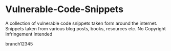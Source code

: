 # Vulnerable-Code-Snippets

A collection of vulnerable code snippets taken form around the internet. Snippets taken from various blog posts, books, resources etc. No Copyright Infringement Intended

branch12345


